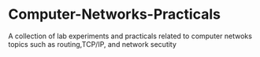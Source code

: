 # Computer-Networks-Practicals
 A collection of lab experiments and practicals related to computer netwoks topics such as routing,TCP/IP, and network secutity
